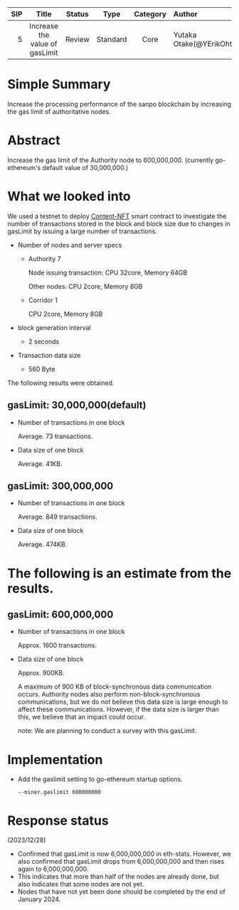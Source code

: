   |SIP|Title|Status|Type|Category|Author|Created|
  |--:|:--:|:--:|:--:|:--:|:--|:--:|
  |5|Increase the value of gasLimit|Review|Standard|Core|Yutaka Otake(@YErikOhtake)|2023-10-05|

# Simple Summary
Increase the processing performance of the sanpo blockchain by increasing the gas limit of authoritative nodes.

# Abstract
Increase the gas limit of the Authority node to 600,000,000. (currently go-ethereum's default value of 30,000,000.)

# What we looked into
We used a testnet to deploy [Content-NFT](https://github.com/sanpo-blockchain/Content-NFT/) smart contract to investigate the number of transactions stored in the block and block size due to changes in gasLimit by issuing a large number of transactions.

- Number of nodes and server specs
  - Authority 7
    
    Node issuing transaction: CPU 32core, Memory 64GB

    Other nodes: CPU 2core, Memory 8GB
  - Corridor 1
    
    CPU 2core, Memory 8GB

- block generation interval
  - 2 seconds 

- Transaction data size
  - 560 Byte

The following results were obtained.

## gasLimit: 30,000,000(default) 
- Number of transactions in one block

  Average. 73 transactions.
  
- Data size of one block

  Average. 41KB.

## gasLimit: 300,000,000
- Number of transactions in one block

  Average. 849 transactions.

- Data size of one block

  Average. 474KB.

# The following is an estimate from the results.

## gasLimit: 600,000,000

- Number of transactions in one block

  Approx. 1600 transactions.

- Data size of one block

  Approx. 900KB.

  A maximum of 900 KB of block-synchronous data communication occurs.
  Authority nodes also perform non-block-synchronous communications, but we do not believe this data size is large enough to affect these communications. However, if the data size is larger than this, we believe that an impact could occur.

  note: We are planning to conduct a survey with this gasLimit.  
  
# Implementation
- Add the gaslimit setting to go-ethereum startup options.
  
  ```--miner.gaslimit 600000000```

# Response status
(2023/12/28)
- Confirmed that gasLimit is now 6,000,000,000 in eth-stats. However, we also confirmed that gasLimit drops from 6,000,000,000 and then rises again to 6,000,000,000.
- This indicates that more than half of the nodes are already done, but also indicates that some nodes are not yet.
- Nodes that have not yet been done should be completed by the end of January 2024.
  

